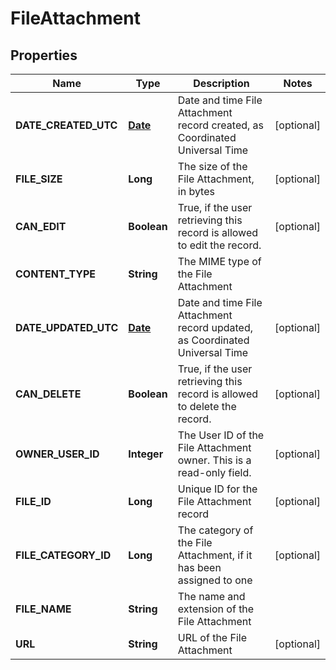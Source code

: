 
# FileAttachment

## Properties
Name | Type | Description | Notes
------------ | ------------- | ------------- | -------------
**DATE_CREATED_UTC** | [**Date**](Date.md) | Date and time File Attachment record created, as Coordinated Universal Time |  [optional]
**FILE_SIZE** | **Long** | The size of the File Attachment, in bytes |  [optional]
**CAN_EDIT** | **Boolean** | True, if the user retrieving this record is allowed to edit the record. |  [optional]
**CONTENT_TYPE** | **String** | The MIME type of the File Attachment | 
**DATE_UPDATED_UTC** | [**Date**](Date.md) | Date and time File Attachment record updated, as Coordinated Universal Time |  [optional]
**CAN_DELETE** | **Boolean** | True, if the user retrieving this record is allowed to delete the record. |  [optional]
**OWNER_USER_ID** | **Integer** | The User ID of the File Attachment owner. This is a read-only field. |  [optional]
**FILE_ID** | **Long** | Unique ID for the File Attachment record |  [optional]
**FILE_CATEGORY_ID** | **Long** | The category of the File Attachment, if it has been assigned to one |  [optional]
**FILE_NAME** | **String** | The name and extension of the File Attachment | 
**URL** | **String** | URL of the File Attachment |  [optional]




